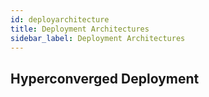 ```yaml
---
id: deployarchitecture
title: Deployment Architectures
sidebar_label: Deployment Architectures
---
```


## Hyperconverged Deployment